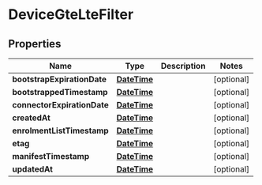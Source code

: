 
# DeviceGteLteFilter

## Properties
Name | Type | Description | Notes
------------ | ------------- | ------------- | -------------
**bootstrapExpirationDate** | [**DateTime**](DateTime.md) |  |  [optional]
**bootstrappedTimestamp** | [**DateTime**](DateTime.md) |  |  [optional]
**connectorExpirationDate** | [**DateTime**](DateTime.md) |  |  [optional]
**createdAt** | [**DateTime**](DateTime.md) |  |  [optional]
**enrolmentListTimestamp** | [**DateTime**](DateTime.md) |  |  [optional]
**etag** | [**DateTime**](DateTime.md) |  |  [optional]
**manifestTimestamp** | [**DateTime**](DateTime.md) |  |  [optional]
**updatedAt** | [**DateTime**](DateTime.md) |  |  [optional]




